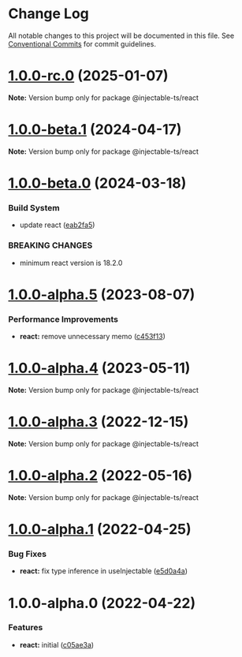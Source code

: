 # Change Log

All notable changes to this project will be documented in this file.
See [Conventional Commits](https://conventionalcommits.org) for commit guidelines.

# [1.0.0-rc.0](https://github.com/raveclassic/injectable-ts/compare/v1.0.0-beta.1...v1.0.0-rc.0) (2025-01-07)

**Note:** Version bump only for package @injectable-ts/react





# [1.0.0-beta.1](https://github.com/raveclassic/injectable-ts/compare/v1.0.0-beta.0...v1.0.0-beta.1) (2024-04-17)

**Note:** Version bump only for package @injectable-ts/react





# [1.0.0-beta.0](https://github.com/raveclassic/injectable-ts/compare/v1.0.0-alpha.5...v1.0.0-beta.0) (2024-03-18)


### Build System

* update react ([eab2fa5](https://github.com/raveclassic/injectable-ts/commit/eab2fa559433ca33f42b1706319b8fd92ca16843))


### BREAKING CHANGES

* minimum react version is 18.2.0





# [1.0.0-alpha.5](https://github.com/raveclassic/injectable-ts/compare/v1.0.0-alpha.4...v1.0.0-alpha.5) (2023-08-07)


### Performance Improvements

* **react:** remove unnecessary memo ([c453f13](https://github.com/raveclassic/injectable-ts/commit/c453f1370ad64edf6f7b51791c7c87c38f2b367a))





# [1.0.0-alpha.4](https://github.com/raveclassic/injectable-ts/compare/v1.0.0-alpha.3...v1.0.0-alpha.4) (2023-05-11)

**Note:** Version bump only for package @injectable-ts/react





# [1.0.0-alpha.3](https://github.com/raveclassic/injectable-ts/compare/v1.0.0-alpha.2...v1.0.0-alpha.3) (2022-12-15)

**Note:** Version bump only for package @injectable-ts/react





# [1.0.0-alpha.2](https://github.com/raveclassic/injectable-ts/compare/v1.0.0-alpha.1...v1.0.0-alpha.2) (2022-05-16)

**Note:** Version bump only for package @injectable-ts/react





# [1.0.0-alpha.1](https://github.com/raveclassic/injectable-ts/compare/v1.0.0-alpha.0...v1.0.0-alpha.1) (2022-04-25)


### Bug Fixes

* **react:** fix type inference in useInjectable ([e5d0a4a](https://github.com/raveclassic/injectable-ts/commit/e5d0a4ab6c7a9628cffe1bd5a00b438e72f8511e))





# 1.0.0-alpha.0 (2022-04-22)


### Features

* **react:** initial ([c05ae3a](https://github.com/raveclassic/injectable-ts/commit/c05ae3a965bd61b670dfb9ebcf1e3589e1065f85))
